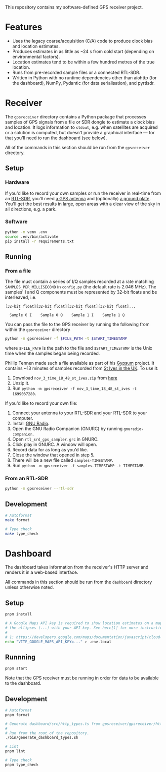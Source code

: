 This repository contains my software-defined GPS receiver project.

# Features

- Uses the legacy coarse/acquisition (C/A) code to produce clock bias and location estimates.
- Produces estimates in as little as ~24 s from cold start (depending on environmental factors).
- Location estimates tend to be within a few hundred metres of the true location.
- Runs from pre-recorded sample files or a connected RTL-SDR.
- Written in Python with no runtime dependencies other than aiohttp (for the dashboard), NumPy, Pydantic (for data serialisation), and pyrtlsdr.

# Receiver

The `gpsreceiver` directory contains a Python package that processes samples of GPS signals from a file or SDR dongle to estimate a clock bias and location. It logs information to `stdout`, e.g. when satellites are acquired or a solution is computed, but doesn't provide a graphical interface — for that you'll need to run the dashboard (see below).

All of the commands in this section should be run from the `gpsreceiver` directory.

## Setup

### Hardware

If you'd like to record your own samples or run the receiver in real-time from an [RTL-SDR](https://www.rtl-sdr.com/about-rtl-sdr/), you'll need [a GPS antenna](https://www.sparkfun.com/products/14986) and (optionally) [a ground plate](https://www.sparkfun.com/products/17519). You'll get the best results in large, open areas with a clear view of the sky in all directions, e.g. a park.

### Software

```bash
python -m venv .env
source .env/bin/activate
pip install -r requirements.txt
```

## Running

### From a file

The file must contain a series of I/Q samples recorded at a rate matching `SAMPLES_PER_MILLISECOND` in `config.py` (the default rate is 2.046 MHz). The samples' I and Q components must be represented by 32-bit floats and be interleaved, i.e.

```
[32-bit float][32-bit float][32-bit float][32-bit float]...
      ^             ^             ^             ^
  Sample 0 I    Sample 0 Q    Sample 1 I    Sample 1 Q
```

You can pass the file to the GPS receiver by running the following from within the `gpsreceiver` directory

```bash
python -m gpsreceiver -f $FILE_PATH -t $START_TIMESTAMP
```

where `$FILE_PATH` is the path to the file and `$START_TIMESTAMP` is the Unix time when the samples began being recorded.

Phillip Tennen made such a file available as part of his [Gypsum](https://github.com/codyd51/gypsum) project. It contains ~13 minutes of samples recorded from [St Ives in the UK](https://maps.app.goo.gl/jbhZ1QGLcfHn7PJA9). To use it:

1. Download `nov_3_time_18_48_st_ives.zip` from [here](https://github.com/codyd51/gypsum/releases/tag/1.0)
2. Unzip it.
3. Run `python -m gpsreceiver -f nov_3_time_18_48_st_ives -t 1699037280`.

If you'd like to record your own file:

1. Connect your antenna to your RTL-SDR and your RTL-SDR to your computer.
2. Install [GNU Radio](https://www.gnuradio.org/).
3. Open the GNU Radio Companion (GNURC) by running `gnuradio-companion`.
4. Open `rtl_srd_gps_sampler.grc` in GNURC.
5. Click play in GNURC. A window will open.
6. Record data for as long as you'd like.
7. Close the window that opened in step 5.
8. There will be a new file called `samples-TIMESTAMP`.
9. Run `python -m gpsreceiver -f samples-TIMESTAMP -t TIMESTAMP`.

### From an RTL-SDR

```bash
python -m gpsreceiver --rtl-sdr
```

## Development

```bash
# Autoformat
make format

# Type check
make type_check
```

# Dashboard

The dashboard takes information from the receiver's HTTP server and renders it in a web-based interface.

All commands in this section should be run from the `dashboard` directory unless otherwise noted.

## Setup

```bash
pnpm install

# A Google Maps API key is required to show location estimates on a map. Replace
# the ellipses (...) with your API key. See here[1] for more instructions.
#
# 1: https://developers.google.com/maps/documentation/javascript/cloud-setup
echo "VITE_GOOGLE_MAPS_API_KEY=..." > .env.local
```

## Runnning

```bash
pnpm start
```

Note that the GPS receiver must be running in order for data to be available to the dashboard.

## Development

```bash
# Autoformat
pnpm format

# Generate dashboard/src/http_types.ts from gpsreceiver/gpsreceiver/http_types.py.
#
# Run from the root of the repository.
./bin/generate_dashboard_types.sh

# Lint
pnpm lint

# Type check
pnpm type_check
```